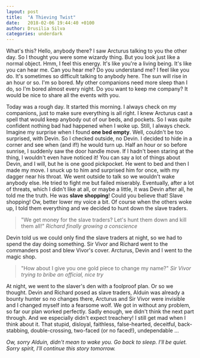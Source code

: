 ```yaml
---
layout: post
title:  "A Thieving Twist"
date:   2018-02-06 19:44:40 +0100
author: Drusilia Silva
categories: underdark
---
```

What's this? Hello, anybody there? I saw Arcturus talking to you the other day. So I thought you were some wizardy thing. But you look just like a normal object. Hmm, I feel this energy. It's like you're a living being. It's like you can hear me. Can you hear me? Do you understand me? I feel like you do. It's sometimes so difficult talking to anybody here. The sun will rise in an hour or so. I'm so bored. My other companions need more sleep than I do, so I'm bored almost every night. Do you want to keep me company? It would be nice to share all the events with you. 

Today was a rough day. It started this morning. I always check on my companions, just to make sure everything is all right. I knew Arcturus cast a spell that would keep anybody out of our beds, and pockets. So I was quite confident nothing bad had happened when I woke up. Still, I always check. Imagine my surprise when I found __one bed empty__. Well, couldn't be too surprised, with Devin. So I checked outside, no Devin. I decided to hide in a corner and see when (and if!) he would turn up. Half an hour or so before sunrise, I suddenly saw the door handle move. If I hadn't been staring at the thing, I wouldn't even have noticed it! You can say a lot of things about Devin, and I will, but he is one good pickpocket. He went to bed and then I made my move. I snuck up to him and surprised him for once, with my dagger near his throat. We went outside to talk so we wouldn't wake anybody else. He tried to fight me but failed miserably. Eventually, after a lot of threats, which I didn't like at all, or maybe a little, it was Devin after all, he told me the truth. He was __slave shopping__! Could you believe that! Slave shopping! Ow, better lower my voice a bit. Of course when the others woke up, I told them everything and we decided to hunt down the slave traders. 

>"We get money for the slave traders? Let's hunt them down and kill them all!"
><cite>Richard finally growing a conscience</cite>

Devin told us we could only find the slave traders at night, so we had to spend the day doing something. Sir Vivor and Richard went to the commanders post and blew Vivor's cover. Arcturus, Devin and I went to the magic shop. 

>"How about I give you one gold piece to change my name?"
><cite>Sir Vivor trying to bribe an official, nice try</cite>

At night, we went to the slaver's den with a foolproof plan. Or so we thought. Devin and Richard posed as slave traders, Alduin was already a bounty hunter so no changes there, Arcturus and Sir Vivor were invisible and I changed myself into a fearsome wolf. We got in without any problem, so far our plan worked perfectly. Sadly enough, we didn't think the next part through. And we especially didn't expect treachery! I still get mad when I think about it. That stupid, disloyal, faithless, false-hearted, deceitful, back-stabbing, double-crossing, two-faced (or no faced!), undependable ...

_Ow, sorry Alduin, didn't mean to wake you. Go back to sleep. I'll be quiet._
_Sorry spirit, I'll continue this story tomorrow._
